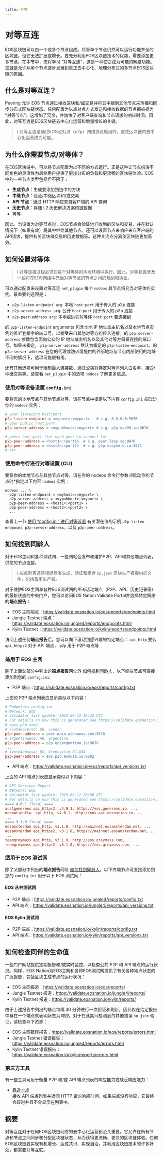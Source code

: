 ```yaml
---
title: 对等
---
```


# 对等互连

EOS区块链可以由一个或多个节点组成。尽管单个节点仍然可以运行功能齐全的区块链，但它无法扩展或增长。要充分利用EOS区块链技术的优势，需要添加更多节点。在本节中，您将学习 “对等互连”，这是一种使之成为可能的网络功能。这就是允许从单个节点逐步发展到真正去中心化、地理分布式的多节点EOS区块链的原因。

## 什么是对等互连？

Peering 允许 EOS 节点通过接收区块和/或交易并将其中继到其他节点来传播和同步分布式区块链状态。任何配置为以点对点方式发送和接收数据的节点都被视为 “对等节点”。这增加了冗余，并加快了对客户端查询和节点请求的响应时间。因此，对等互连是EOS区块链去中心化运营和增量增长的关键。

> ℹ️ 对等互连是通过EOS点对点（p2p）网络协议启用的，这使区块链的去中心化运营成为可能。

## 为什么你需要节点/对等体？

在EOS区块链中，可以将节点配置为以不同的方式运行。正是这种让节点扮演不同角色的灵活性为最终用户提供了更加分布的负载和更流畅的区块链体验。EOS中的一些节点类型包括但不限于：

* **生成节点**：生成要添加到链中的方块
* **中继节点**：验证/中继区块和/或交易
* **API 节点**：通过 HTTP 响应来自客户端的 API 查询
* **历史节点**：存储 L2 历史解决方案的链数据
* 等等

因此，当设置为对等节点时，EOS节点会验证他们收到的区块和交易，并在默认情况下（如果有效）将其中继给其他节点。还可以设置节点来响应来自客户端的API请求，提供有关区块和交易的历史数据等。这种关注点分离使区块链更加高效。

## 如何设置对等体

> ℹ️ 对等连接过程必须在每个对等体的本地环境中执行。因此，对等互连涉及一些将在EOS网络中充当对等节点的节点之间的规划和协议。

可以通过配置来设置对等互连 `net_plugin` 每个 `nodeos` 其节点将充当对等体的实例。最重要的选项是：

* `p2p-listen-endpoint arg`: 本地 `host:port` 用于传入的 p2p 连接
* `p2p-server-address arg`: 公开 `host:port` 用于传入的 p2p 连接
* `p2p-peer-address arg`: 本地或远程对等体 `host:port` 要连接到

的 `p2p-listen-endpoint` arguments 包含本地 IP 地址或主机名以及本地节点实例的监听套接字的端口号，以接受来自其他对等方的传入连接。的 `p2p-server-address` 参数包含面向公众的 IP 地址或主机名以及其他对等方将要连接的端口号。如果未指定， `p2p-server-address` 默认为指定的 `p2p-listen-endpoint`。的 `p2p-server-address` 在您的代理或防火墙提供的外部地址与节点内部使用的地址不同的情况下，选项可能很有用。

还有其他选项可用于限制最大连接数、通过公钥将特定对等体列入白名单、接受/中继交易等。请查看 `net_plugin` 中的选项 `nodeos` 了解更多信息。

### 使用对等设备设置 `config.ini`

要将您的本地节点与其他节点对等，请在节点中指定以下内容 `config.ini` *在*启动你的 `nodeos` 实例：

```ini
# your listening host:port
p2p-listen-endpoint = <myhost>:<myport>   # e.g. 0.0.0.0:9876
# your public host:port
p2p-server-address = <mypubhost>:<myport> # e.g. p2p.eos99.io:9876

# peers host:port (for each peer to connect to)
p2p-peer-address = <host1>:<port1>  # e.g. peer.leap.sg:9876
p2p-peer-address = <host2>:<port2>  # e.g. p2p.eosphere.io:3571
# etc.
```

### 使用命令行进行对等设置 (CLI)

要将你的本地节点与其他节点对等，请在你的 nodeos 命令行参数*当*启动你的节点时*指定以下内容 `nodeos` 实例：

```shell
nodeos ... \
  p2p-listen-endpoint = <myhost>:<myport> \
  p2p-server-address = <mypubhost>:<myport> \
  p2p-peer-address = <host1>:<port1> \
  p2p-peer-address = <host2>:<port2> \
  ...
```

查看上一节 [使用 “config.ini” 进行对等设置](#peer-setup-using-configini) 有关潜在值的示例 `p2p-listen-endpoint`, `p2p-server-address`，以及 `p2p-peer-address`。

## 如何找到同龄人

对于EOS主网和各种测试网，一些网站会发布和维护P2P、API和其他端点列表，供您的节点连接。

> ℹ️ 端点列表通常根据标准生成、验证和组合 `bp.json` 区块生产者提供的文件，包括备用生产者。

对于维护EOS主网和各种EOS测试网的*所有*活动端点（P2P、API、历史记录等）的最新状态的中央门户，您可以访问EOS Nation Validate Portal并选择特定网络的**端点报告**：

* EOS 主网端点：https://validate.eosnation.io/eos/reports/endpoints.html
* Jungle Testnet 端点：https://validate.eosnation.io/jungle4/reports/endpoints.html
* Kylin Testnet：https://validate.eosnation.io/kylin/reports/endpoints.html

访问上述任何**端点报告**后，您可以向下滚动到感兴趣的特定端点： `api_http` 要么 `api_https2` 对于 API 端点， `p2p` 用于 P2P 端点等

### 适用于 EOS 主网

除了上面父部分中列出的**端点报告**网址外 [如何找到同龄人](#how-to-locate-peers)，以下终端节点可直接添加到您的 `config.ini`:

* P2P 端点：https://validate.eosnation.io/eos/reports/config.txt

上面的 P2P 端点列表应显示类似以下内容：

```ini
# Endpoints config.ini
# Network: EOS
# Validator last update: 2023-06-12 19:32 UTC
# For details on how this is generated see https://validate.eosnation.io/about/
# ==== p2p ====
# alohaeosprod: GB, London
p2p-peer-address = peer.main.alohaeos.com:9876
# argentinaeos: AR, argentina
p2p-peer-address = p2p.eosargentina.io:9876
...
# ivote4eosusa: US, Greenville,SC,USA
p2p-peer-address = eos.p2p.eosusa.io:9882
```

* API 端点：https://validate.eosnation.io/eos/reports/api_versions.txt

上面的 API 端点列表应显示类似以下内容：

```ini
# API Versions Report
# Network: EOS
# Validator last update: 2023-06-12 20:06 UTC
# For details on how this is generated see https://validate.eosnation.io/about/
==== 4.0.1 (leap) ====
aus1genereos api_https2, v4.0.1, https://eos.genereos.io, ...
eosnationftw  api_http, v4.0.1, http://eos.api.eosnation.io, ...
...
==== 3.1.0 (leap) ====
eosamsterdam api_http, v3.1.0, http://mainnet.eosamsterdam.net, ...
eosamsterdam api_https2, v3.1.0, https://mainnet.eosamsterdam.net, ...
...
teamgreymass api_http, v3.1.0, http://eos.greymass.com, ...
teamgreymass api_https2, v3.1.0, https://eos.greymass.com, ...
```

### 适用于 EOS 测试网

除了父部分中列出的**端点报告**网址 [如何找到同龄人](#how-to-locate-peers)，以下终端节点可直接添加到您的 `config.ini` 用于以下 EOS 测试网：

#### EOS 丛林测试网

* P2P 端点：https://validate.eosnation.io/jungle4/reports/config.txt
* API 端点：https://validate.eosnation.io/jungle4/reports/api_versions.txt

#### EOS Kylin 测试网

* P2P 端点：https://validate.eosnation.io/kylin/reports/config.txt
* API 端点：https://validate.eosnation.io/kylin/reports/api_versions.txt

## 如何检查同伴的生命值

一些门户网站提供定期报告和/或实时监控，以检查公共 P2P 和 API 端点的运行状况。同样，EOS Nation为EOS主网和各种EOS测试网提供了有关各种端点状态的广泛报告，包括区块生成节点的运行状况：

* EOS 主网报道：https://validate.eosnation.io/eos/reports/
* Jungle Testnet 报道：https://validate.eosnation.io/jungle4/reports/
* Kylin Testnet 报道：https://validate.eosnation.io/kylin/reports/

由于上述报告中列出的端点每隔 30 分钟进行一次验证和刷新，因此仅在给定报告中存在一个端点就表明状态为*响应*。对于在此期间检测到的其他错误 `bp.json` 验证，请检查以下资源：

* EOS 主网错误报告：https://validate.eosnation.io/eos/reports/errors.html
* Jungle Testnet 错误报告：https://validate.eosnation.io/jungle4/reports/errors.html
* Kylin Testnet 错误报告：https://validate.eosnation.io/kylin/reports/errors.html

### 第三方工具

有一些工具可用于衡量 P2P 和/或 API 端点列表的响应能力或缺乏响应能力：

* [靠近一点](https://medium.com/hackernoon/find-the-best-api-endpoint-for-your-eos-dapp-7b7489cb6449)  
  接收 API 端点列表并返回 HTTP 请求响应时间。如果端点没有响应，它最终会超时并且不会显示在列表中。

## 摘要

对等互连对于任何EOS区块链网络的去中心化运营都至关重要。它允许在所有节点和节点之间同步和分配区块链状态，从而获得更流畅、更快的区块链体验。任何EOS区块链要实现有机增长、达成共识、实现自治，并利用区块链技术的许多好处，都需要对等互联。
